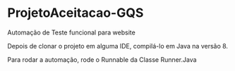 # ProjetoAceitacao-GQS
Automação de Teste funcional para website


Depois de clonar o projeto em alguma IDE, compilá-lo em Java na versão 8.

Para rodar a automação, rode o Runnable da Classe Runner.Java
